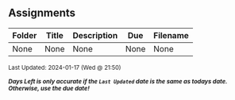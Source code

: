 ## Assignments

| Folder | Title | Description | Due | Filename |
|-----|-----|-----|-----|-----|
| None | None | None | None | None |

<sup>Last Updated: 2024-01-17 (Wed @ 21:50)</sup> 

<sup>***Days Left is only accurate if the `Last Updated` date is the same as todays date. Otherwise, use the due date!***</sup> 